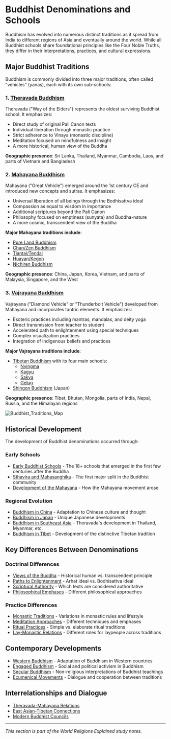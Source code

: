 # Buddhist Denominations and Schools

Buddhism has evolved into numerous distinct traditions as it spread from India to different regions of Asia and eventually around the world. While all Buddhist schools share foundational principles like the Four Noble Truths, they differ in their interpretations, practices, and cultural expressions.

## Major Buddhist Traditions

Buddhism is commonly divided into three major traditions, often called "vehicles" (yanas), each with its own sub-schools:

### 1. [Theravada Buddhism](./theravada.md)

Theravada ("Way of the Elders") represents the oldest surviving Buddhist school. It emphasizes:
- Direct study of original Pali Canon texts
- Individual liberation through monastic practice
- Strict adherence to Vinaya (monastic discipline)
- Meditation focused on mindfulness and insight
- A more historical, human view of the Buddha

**Geographic presence**: Sri Lanka, Thailand, Myanmar, Cambodia, Laos, and parts of Vietnam and Bangladesh

### 2. [Mahayana Buddhism](./mahayana.md)

Mahayana ("Great Vehicle") emerged around the 1st century CE and introduced new concepts and sutras. It emphasizes:
- Universal liberation of all beings through the Bodhisattva ideal
- Compassion as equal to wisdom in importance
- Additional scriptures beyond the Pali Canon
- Philosophy focused on emptiness (sunyata) and Buddha-nature
- A more cosmic, transcendent view of the Buddha

**Major Mahayana traditions include**:
- [Pure Land Buddhism](./pure_land.md)
- [Chan/Zen Buddhism](./zen.md)
- [Tiantai/Tendai](./tiantai.md)
- [Huayan/Kegon](./huayan.md)
- [Nichiren Buddhism](./nichiren.md)

**Geographic presence**: China, Japan, Korea, Vietnam, and parts of Malaysia, Singapore, and the West

### 3. [Vajrayana Buddhism](./vajrayana.md)

Vajrayana ("Diamond Vehicle" or "Thunderbolt Vehicle") developed from Mahayana and incorporates tantric elements. It emphasizes:
- Esoteric practices including mantras, mandalas, and deity yoga
- Direct transmission from teacher to student
- Accelerated path to enlightenment using special techniques
- Complex visualization practices
- Integration of indigenous beliefs and practices

**Major Vajrayana traditions include**:
- [Tibetan Buddhism](./tibetan_buddhism.md) with its four main schools:
  - [Nyingma](./nyingma.md)
  - [Kagyu](./kagyu.md)
  - [Sakya](./sakya.md)
  - [Gelug](./gelug.md)
- [Shingon Buddhism](./shingon.md) (Japan)

**Geographic presence**: Tibet, Bhutan, Mongolia, parts of India, Nepal, Russia, and the Himalayan regions

![Buddhist_Traditions_Map](./images/buddhist_traditions_map.jpg)

## Historical Development

The development of Buddhist denominations occurred through:

### Early Schools

- [Early Buddhist Schools](./early_schools.md) - The 18+ schools that emerged in the first few centuries after the Buddha
- [Sthavira and Mahasanghika](./early_schism.md) - The first major split in the Buddhist community
- [Development of the Mahayana](./mahayana_emergence.md) - How the Mahayana movement arose

### Regional Evolution

- [Buddhism in China](./chinese_buddhism.md) - Adaptation to Chinese culture and thought
- [Buddhism in Japan](./japanese_buddhism.md) - Unique Japanese developments
- [Buddhism in Southeast Asia](./southeast_asian_buddhism.md) - Theravada's development in Thailand, Myanmar, etc.
- [Buddhism in Tibet](./tibetan_buddhism.md) - Development of the distinctive Tibetan tradition

## Key Differences Between Denominations

### Doctrinal Differences

- [Views of the Buddha](./buddha_conceptions.md) - Historical human vs. transcendent principle
- [Paths to Enlightenment](./enlightenment_paths.md) - Arhat ideal vs. Bodhisattva ideal
- [Scriptural Authority](./scriptural_authority.md) - Which texts are considered authoritative
- [Philosophical Emphases](./philosophical_differences.md) - Different philosophical approaches

### Practice Differences

- [Monastic Traditions](./monastic_traditions.md) - Variations in monastic rules and lifestyle
- [Meditation Approaches](./meditation_approaches.md) - Different techniques and emphases
- [Ritual Practices](./ritual_variations.md) - Simple vs. elaborate ritual traditions
- [Lay-Monastic Relations](./lay_monastic_relations.md) - Different roles for laypeople across traditions

## Contemporary Developments

- [Western Buddhism](./western_buddhism.md) - Adaptation of Buddhism in Western countries
- [Engaged Buddhism](./engaged_buddhism.md) - Social and political activism in Buddhism
- [Secular Buddhism](./secular_buddhism.md) - Non-religious interpretations of Buddhist teachings
- [Ecumenical Movements](./buddhist_ecumenism.md) - Dialogue and cooperation between traditions

## Interrelationships and Dialogue

- [Theravada-Mahayana Relations](./theravada_mahayana_relations.md)
- [East Asian-Tibetan Connections](./east_asian_tibetan_connections.md)
- [Modern Buddhist Councils](./modern_buddhist_councils.md)

---

*This section is part of the World Religions Explained study notes.* 